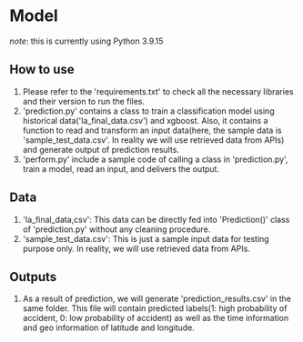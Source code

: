 # Model

*note*: this is currently using Python 3.9.15

## How to use
1. Please refer to the 'requirements.txt' to check all the necessary libraries and their version to run the files.
2. 'prediction.py' contains a class to train a classification model using historical data('la_final_data.csv') and xgboost.
Also, it contains a function to read and transform an input data(here, the sample data is 'sample_test_data.csv'.
In reality we will use retrieved data from APIs) and generate output of prediction results.
3. 'perform.py' include a sample code of calling a class in 'prediction.py', train a model, read an input, and delivers the output.

## Data
1. 'la_final_data,csv': This data can be directly fed into 'Prediction()' class of 'prediction.py' without any cleaning procedure.
2. 'sample_test_data.csv': This is just a sample input data for testing purpose only. In reality, we will use retrieved data from APIs.

## Outputs
1. As a result of prediction, we will generate 'prediction_results.csv' in the same folder.
This file will contain predicted labels(1: high probability of accident, 0: low probability of accident)
as well as the time information and geo information of latitude and longitude.